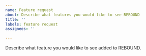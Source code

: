 ```yaml
---
name: Feature request
about: Describe what features you would like to see REBOUND
title: ''
labels: feature request
assignees: ''

---
```


Describe what feature you would like to see added to REBOUND.
